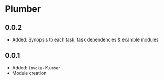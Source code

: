# Plumber

## 0.0.2

- Added: Synopsis to each task, task dependencies & example modules

## 0.0.1

- Added: `Invoke-Plumber`
- Module creation
